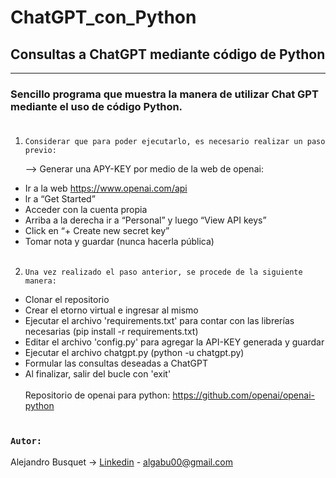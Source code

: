 # ChatGPT_con_Python

## Consultas a ChatGPT mediante código de Python
______


### Sencillo programa que muestra la manera de utilizar Chat GPT mediante el uso de código Python.<br><br>


1. `Considerar que para poder ejecutarlo, es necesario realizar un paso previo:`

   —> Generar una APY-KEY por medio de la web de openai:

- Ir a la web https://www.openai.com/api
- lr a “Get Started”
- Acceder con la cuenta propia
- Arriba a la derecha ir a “Personal” y luego “View API keys”
- Click en “+ Create new secret key”
- Tomar nota y guardar (nunca hacerla pública)
<br><br>
2. `Una vez realizado el paso anterior, se procede de la siguiente manera:`

- Clonar el repositorio
- Crear el etorno virtual e ingresar al mismo
- Ejecutar el archivo 'requirements.txt' para contar con las librerías necesarias (pip install -r requirements.txt)
- Editar el archivo 'config.py' para agregar la API-KEY generada y guardar
- Ejecutar el archivo chatgpt.py (python -u chatgpt.py)
- Formular las consultas deseadas a ChatGPT
- Al finalizar, salir del bucle con 'exit'
<br><br>
Repositorio de openai para python: https://github.com/openai/openai-python
<br><br>

### `Autor:`

Alejandro Busquet -> [Linkedin](https://www.linkedin.com/in/alejandro-busquet/ "Linkedin") - algabu00@gmail.com

